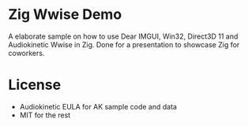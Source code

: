 # Zig Wwise Demo

A elaborate sample on how to use Dear IMGUI, Win32, Direct3D 11 and Audiokinetic Wwise in Zig. Done for a presentation to showcase Zig for coworkers.

# License

* Audiokinetic EULA for AK sample code and data
* MIT for the rest
